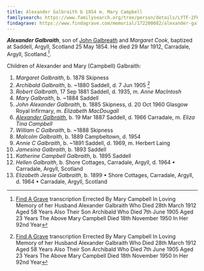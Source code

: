 ```yaml
---
title: Alexander Galbraith b 1854 m. Mary Campbell
familysearch: https://www.familysearch.org/tree/person/details/LYTF-2FH
findagrave: https://www.findagrave.com/memorial/172200082/alexander-galbraith
---
```

***Alexander Galbraith***, son of [John Galbreath](galbreath-john-1821.md) and *Margaret Cook*, baptized at Saddell, Argyll, Scotland 25 May 1854. He died 29 Mar 1912, Carradale, Argyll, Scotland.[^death].

Children of Alexander and Mary (Campbell) Galbraith:

1. *Margaret Galbraith*, b. 1878 Skipness
2. *Archibald Galbraith*, b. ~1880 Saddell, d. 7 Jun 1905 [^death]
3. *Robert Galbraith*, 17 Sep 1881 Saddell, d. 1935, m. *Anne MacIntosh*
4. *Mary Galbraith*, b. ~1884 Saddell
5. *John Alexander Galbraith*, b. 1885 Skipness, d. 20 Oct 1960 Glasgow Royal Infirmary, m. *Elizabeth MacDougall*
6. *[Alexander Galbraith](galbraith-alexander-1887.md)*, b. 19 Mar 1887 Saddell, d. 1966 Carradale, m. *Eliza Tina Campbell*
7. *William C Galbraith*, b. ~1888 Skipness
8. *Malcolm Galbraith*, b. 1889 Campbeltown, d. 1954
9. *Annie C Galbraith*, b. ~1891 Saddell, d. 1969, m. Herbert Laing
10. *Jamesina Galbraith*, b. 1893 Saddell
11. *Katherine Campbell Galbraith*, b. 1895 Saddell
12. *Hellen Galbraith*, b. Shore Cottages, Carradale, Argyll, d. 1964 • Carradale, Argyll, Scotland
13. *Elizabeth Jessie Galbraith*, b. 1899 • Shore Cottages, Carradale, Argyll, d.  1964 • Carradale, Argyll, Scotland

[^death]: [Find A Grave](https://www.findagrave.com/memorial/172200082/alexander-galbraith) transcription
    Errected By
    Mary Campbell
    In Loving Memory of her Husband
    Alexander Galbraith
    Who Died 28th March 1912
    Aged 58 Years
    Also Their Son Archibald
    Who Died 7th June 1905
    Aged 23 Years
    The Above
    Mary Campbell
    Died 18th November 1950
    In Her 92nd Year


